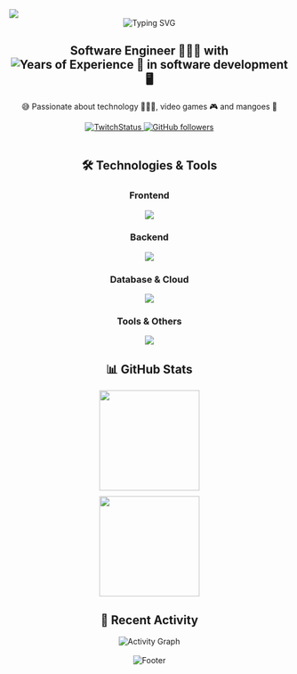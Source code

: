 <img src="https://github.com/Anmol-Baranwal/Cool-GIFs-For-GitHub/assets/74038190/d48893bd-0757-481c-8d7e-ba3e163feae7"/>
  
<div align="center">
  <img src="https://readme-typing-svg.demolab.com?font=Fira+Code&size=25&pause=1000&color=EF9B25&center=true&vCenter=true&random=true&width=435&lines=Hi%2C+I'm+manghidev;Software+Engineer;Full+Stack+Developer;Tech+Enthusiast" alt="Typing SVG" />

  <h2 align="center">
    Software Engineer 👨🏽‍💻 with <img src="https://img.shields.io/badge/7%2B-years%20of%20experience-EF9B25?style=flat-square&logo=calendar&logoColor=white" alt="Years of Experience" /> 🚀 in software development 🖥️
  </h2>
  
  <p align="center">
    😅 Passionate about technology 👨🏽‍💻, video games 🎮 and mangoes 🥭
  </p>

  <div align="center">
    <a href="https://twitch.tv/manghidev" target="_blank">
      <img src="https://img.shields.io/twitch/status/manghidev?style=for-the-badge&logo=twitch&logoColor=white&color=9146FF" alt="TwitchStatus"/>
    </a>
    <a href="https://github.com/manghidev" target="_blank">
      <img src="https://img.shields.io/github/followers/manghidev?style=for-the-badge&logo=github&logoColor=white&color=333" alt="GitHub followers"/>
    </a>
  </div>

  <br>

  ## 🛠️ Technologies & Tools
  
  ### Frontend
  <img src="https://skillicons.dev/icons?i=js,ts,php,nextjs,angular,tailwind,bootstrap,flutter&theme=dark" />
  
  ### Backend
  <img src="https://skillicons.dev/icons?i=nodejs,express,laravel,java,dotnet,cs&theme=dark" />
  
  ### Database & Cloud
  <img src="https://skillicons.dev/icons?i=postgres,mysql,mongodb,redis,firebase,prisma,aws,gcp,docker&theme=dark" />
  
  ### Tools & Others
  <img src="https://skillicons.dev/icons?i=git,vscode,neovim,cloudflare,linux,apple,discordjs,nginx,electron,webpack&theme=dark" />

  ## 📊 GitHub Stats
  <div align="center">
    <div style="display: flex; justify-content: center; align-items: center; flex-wrap: wrap; gap: 10px;">
      <img style="height: 180px; max-width: 48%; min-width: 300px;" src="https://github-readme-stats.vercel.app/api?username=manghidev&show_icons=true&theme=darkhub&include_all_commits=true&count_private=true&hide_border=true&bg_color=0D1117" />
      <img style="height: 180px; max-width: 48%; min-width: 300px;" src="https://github-readme-stats.vercel.app/api/top-langs/?username=manghidev&layout=compact&langs_count=8&theme=darkhub&hide_border=true&bg_color=0D1117" />
    </div>
  </div>

  <!--div align="center">
    ## 🎵 Currently Playing
    
    <img style="width:30%;" src="https://music-profile.rayriffy.com/theme/light.svg?uid=000102.207899e3f0ed47caa256a0f255dc22ba.1703" alt="AppleMusic"/>
  </div-->

  ## 🌟 Recent Activity
  <div align="center">
    <img src="https://github-readme-activity-graph.vercel.app/graph?username=manghidev&theme=darkhub&hide_border=true&area=true&bg_color=0D1117" alt="Activity Graph"/>
  </div>

  <br>
  
  <div align="center">
    <img src="https://capsule-render.vercel.app/api?type=waving&color=gradient&height=100&section=footer&text=Thanks%20for%20visiting!&fontSize=24&fontColor=fff&animation=twinkling" alt="Footer"/>
  </div>
</div>
